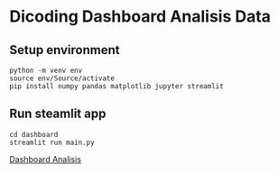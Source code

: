 # Dicoding Dashboard Analisis Data 

## Setup environment
```
python -m venv env
source env/Source/activate
pip install numpy pandas matplotlib jupyter streamlit
```

## Run steamlit app
```
cd dashboard
streamlit run main.py
```

[Dashboard Analisis](https://indra-dashboard-data-dicoding.streamlit.app/)
